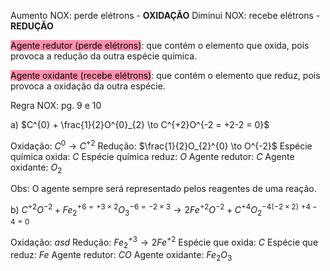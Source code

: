 Aumento NOX: perde elétrons - **OXIDAÇÃO**
Diminui NOX: recebe elétrons - **REDUÇÃO**

<mark style="background: #FF5582A6;">Agente redutor (perde elétrons)</mark>: que contém o elemento que oxida, pois provoca a redução da outra espécie química.

<mark style="background: #FF5582A6;">Agente oxidante (recebe elétrons)</mark>: que contém o elemento que reduz, pois provoca a oxidação da outra espécie.

Regra NOX: pg. 9 e 10

a) $C^{0} + \frac{1}{2}O^{0}_{2} \to C^{+2}O^{-2 = +2-2 = 0}$

Oxidação: $C^{0} \to C^{+2}$
Redução: $\frac{1}{2}O_{2}^{0} \to O^{-2}$
Espécie química oxida: $C$
Espécie química reduz: $O$
Agente redutor: $C$
Agente oxidante: $O_{2}$

Obs: O agente sempre será representado pelos reagentes de uma reação.

b) $C^{+2}O^{-2} + Fe^{+6 = +3 \times 2}_{2}O^{-6 = -2 \times 3}_{3} \to 2Fe^{+2}O^{-2} + C^{+4}O_{2}^{-4(-2 \times 2)}$ $^{+4-4=0}$

Oxidação: $asd$
Redução: $Fe^{+3}_{2} \to 2Fe^{+2}$
Espécie que oxida: $C$
Espécie que reduz: $Fe$
Agente redutor: $CO$
Agente oxidante: $Fe_{2}O_{3}$